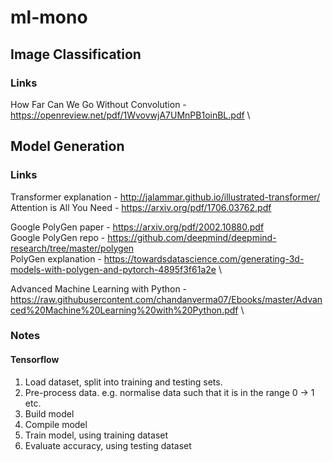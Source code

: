 # ml-mono

## Image Classification

### Links

How Far Can We Go Without Convolution - https://openreview.net/pdf/1WvovwjA7UMnPB1oinBL.pdf \


## Model Generation

### Links

Transformer explanation - http://jalammar.github.io/illustrated-transformer/ \
Attention is All You Need - https://arxiv.org/pdf/1706.03762.pdf

Google PolyGen paper - https://arxiv.org/pdf/2002.10880.pdf \
Google PolyGen repo - https://github.com/deepmind/deepmind-research/tree/master/polygen \
PolyGen explanation - https://towardsdatascience.com/generating-3d-models-with-polygen-and-pytorch-4895f3f61a2e \

Advanced Machine Learning with Python - https://raw.githubusercontent.com/chandanverma07/Ebooks/master/Advanced%20Machine%20Learning%20with%20Python.pdf \

### Notes

#### Tensorflow

1. Load dataset, split into training and testing sets.
2. Pre-process data. e.g. normalise data such that it is in the range 0 -> 1 etc.
3. Build model
4. Compile model
5. Train model, using training dataset
6. Evaluate accuracy, using testing dataset
